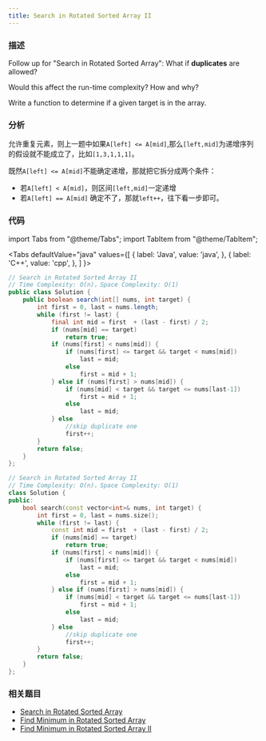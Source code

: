 ```yaml
---
title: Search in Rotated Sorted Array II
---
```


### 描述

Follow up for "Search in Rotated Sorted Array": What if **duplicates** are allowed?

Would this affect the run-time complexity? How and why?

Write a function to determine if a given target is in the array.

### 分析

允许重复元素，则上一题中如果`A[left] <= A[mid]`,那么`[left,mid]`为递增序列的假设就不能成立了，比如`[1,3,1,1,1]`。

既然`A[left] <= A[mid]`不能确定递增，那就把它拆分成两个条件：

- 若`A[left] < A[mid]`，则区间`[left,mid]`一定递增
- 若`A[left] == A[mid]` 确定不了，那就`left++`，往下看一步即可。

### 代码

import Tabs from "@theme/Tabs";
import TabItem from "@theme/TabItem";

<Tabs
defaultValue="java"
values={[
{ label: 'Java', value: 'java', },
{ label: 'C++', value: 'cpp', },
]
}>
<TabItem value="java">

```java
// Search in Rotated Sorted Array II
// Time Complexity: O(n)，Space Complexity: O(1)
public class Solution {
    public boolean search(int[] nums, int target) {
        int first = 0, last = nums.length;
        while (first != last) {
            final int mid = first  + (last - first) / 2;
            if (nums[mid] == target)
                return true;
            if (nums[first] < nums[mid]) {
                if (nums[first] <= target && target < nums[mid])
                    last = mid;
                else
                    first = mid + 1;
            } else if (nums[first] > nums[mid]) {
                if (nums[mid] < target && target <= nums[last-1])
                    first = mid + 1;
                else
                    last = mid;
            } else
                //skip duplicate one
                first++;
        }
        return false;
    }
};
```

</TabItem>
<TabItem value="cpp">

```cpp
// Search in Rotated Sorted Array II
// Time Complexity: O(n)，Space Complexity: O(1)
class Solution {
public:
    bool search(const vector<int>& nums, int target) {
        int first = 0, last = nums.size();
        while (first != last) {
            const int mid = first  + (last - first) / 2;
            if (nums[mid] == target)
                return true;
            if (nums[first] < nums[mid]) {
                if (nums[first] <= target && target < nums[mid])
                    last = mid;
                else
                    first = mid + 1;
            } else if (nums[first] > nums[mid]) {
                if (nums[mid] < target && target <= nums[last-1])
                    first = mid + 1;
                else
                    last = mid;
            } else
                //skip duplicate one
                first++;
        }
        return false;
    }
};
```

</TabItem>
</Tabs>

### 相关题目

- [Search in Rotated Sorted Array](search-in-rotated-sorted-array.md)
- [Find Minimum in Rotated Sorted Array](find-minimum-in-rotated-sorted-array.md)
- [Find Minimum in Rotated Sorted Array II](find-minimum-in-rotated-sorted-array-ii.md)

